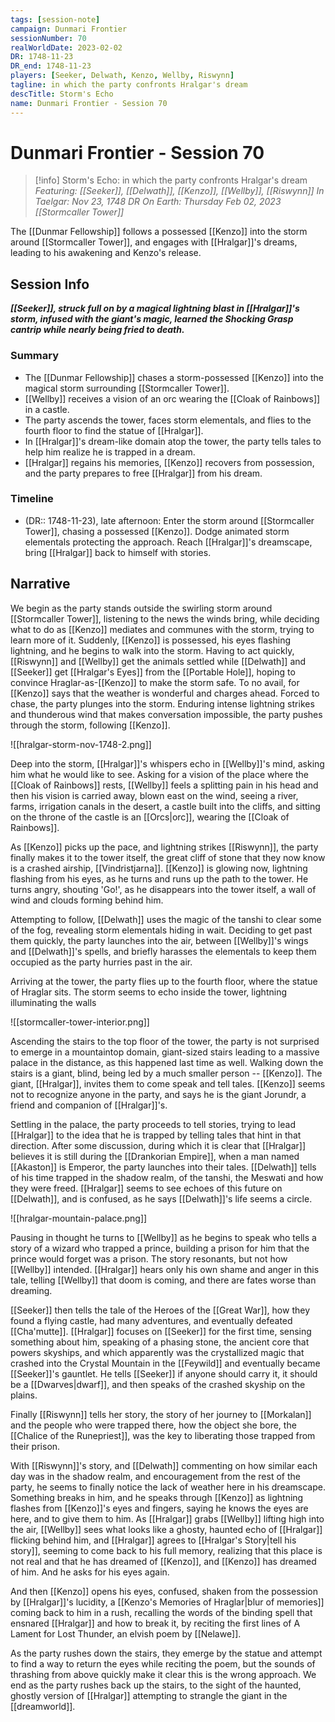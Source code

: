 ```yaml
---
tags: [session-note]
campaign: Dunmari Frontier
sessionNumber: 70
realWorldDate: 2023-02-02
DR: 1748-11-23
DR_end: 1748-11-23
players: [Seeker, Delwath, Kenzo, Wellby, Riswynn]
tagline: in which the party confronts Hralgar's dream
descTitle: Storm's Echo
name: Dunmari Frontier - Session 70
---
```

# Dunmari Frontier - Session 70

>[!info] Storm's Echo: in which the party confronts Hralgar's dream
> *Featuring: [[Seeker]], [[Delwath]], [[Kenzo]], [[Wellby]], [[Riswynn]]*
> *In Taelgar: Nov 23, 1748 DR*
> *On Earth: Thursday Feb 02, 2023*
> *[[Stormcaller Tower]]*

The [[Dunmar Fellowship]] follows a possessed [[Kenzo]] into the storm around [[Stormcaller Tower]], and engages with [[Hralgar]]'s dreams, leading to his awakening and Kenzo's release.

## Session Info

***[[Seeker]], struck full on by a magical lightning blast in [[Hralgar]]'s storm, infused with the giant's magic, learned the Shocking Grasp cantrip while nearly being fried to death.***
### Summary
- The [[Dunmar Fellowship]] chases a storm-possessed [[Kenzo]] into the magical storm surrounding [[Stormcaller Tower]].
- [[Wellby]] receives a vision of an orc wearing the [[Cloak of Rainbows]] in a castle.
- The party ascends the tower, faces storm elementals, and flies to the fourth floor to find the statue of [[Hralgar]].
- In [[Hralgar]]'s dream-like domain atop the tower, the party tells tales to help him realize he is trapped in a dream.
- [[Hralgar]] regains his memories, [[Kenzo]] recovers from possession, and the party prepares to free [[Hralgar]] from his dream.

### Timeline
- (DR:: 1748-11-23), late afternoon: Enter the storm around [[Stormcaller Tower]], chasing a possessed [[Kenzo]]. Dodge animated storm elementals protecting the approach. Reach [[Hralgar]]'s dreamscape, bring [[Hralgar]] back to himself with stories. 

## Narrative
We begin as the party stands outside the swirling storm around [[Stormcaller Tower]], listening to the news the winds bring, while deciding what to do as [[Kenzo]] mediates and communes with the storm, trying to learn more of it. Suddenly, [[Kenzo]] is possessed, his eyes flashing lightning, and he begins to walk into the storm. Having to act quickly, [[Riswynn]] and [[Wellby]] get the animals settled while [[Delwath]] and [[Seeker]] get [[Hralgar's Eyes]] from the [[Portable Hole]], hoping to convince Hraglar-as-[[Kenzo]] to make the storm safe. To no avail, for [[Kenzo]] says that the weather is wonderful and charges ahead. Forced to chase, the party plunges into the storm. Enduring intense lightning strikes and thunderous wind that makes conversation impossible, the party  pushes through the storm, following [[Kenzo]]. 

![[hralgar-storm-nov-1748-2.png]]

Deep into the storm, [[Hralgar]]'s whispers echo in [[Wellby]]'s mind, asking him what he would like to see. Asking for a vision of the place where the [[Cloak of Rainbows]] rests, [[Wellby]] feels a splitting pain in his head and then his vision is carried away, blown east on the wind, seeing a river, farms, irrigation canals in the desert, a castle built into the cliffs, and sitting on the throne of the castle is an [[Orcs|orc]], wearing the [[Cloak of Rainbows]]. 

As [[Kenzo]] picks up the pace, and lightning strikes [[Riswynn]], the party finally makes it to the tower itself, the great cliff of stone that they now know is a crashed airship, [[Vindristjarna]]. [[Kenzo]] is glowing now, lightning flashing from his eyes, as he turns and runs up the path to the tower. He turns angry, shouting 'Go!', as he disappears into the tower itself, a wall of wind and clouds forming behind him. 

Attempting to follow, [[Delwath]] uses the magic of the tanshi to clear some of the fog, revealing storm elementals hiding in wait. Deciding to get past them quickly, the party launches into the air, between [[Wellby]]'s wings and [[Delwath]]'s spells, and briefly harasses the elementals to keep them occupied as the party hurries past in the air. 

Arriving at the tower, the party flies up to the fourth floor, where the statue of Hraglar sits. The storm seems to echo inside the tower, lightning illuminating the walls

![[stormcaller-tower-interior.png]]

Ascending the stairs to the top floor of the tower, the party is not surprised to emerge in a mountaintop domain, giant-sized stairs leading to a massive palace in the distance, as this happened last time as well. Walking down the stairs is a giant, blind, being led by a much smaller person -- [[Kenzo]]. The giant, [[Hralgar]], invites them to come speak and tell tales. [[Kenzo]] seems not to recognize anyone in the party, and says he is the giant Jorundr, a friend and companion of [[Hralgar]]'s. 

Settling in the palace, the party proceeds to tell stories, trying to lead [[Hralgar]] to the idea that he is trapped by telling tales that hint in that direction. After some discussion, during which it is clear that [[Hralgar]] believes it is still during the [[Drankorian Empire]], when a man named [[Akaston]] is Emperor, the party launches into their tales. [[Delwath]] tells of his time trapped in the shadow realm, of the tanshi, the Meswati and how they were freed. [[Hralgar]] seems to see echoes of this future on [[Delwath]], and is confused, as he says [[Delwath]]'s life seems a circle. 

![[hralgar-mountain-palace.png]]

Pausing in thought he turns to [[Wellby]] as he begins to speak who tells a story of a wizard who trapped a prince, building a prison for him that the prince would forget was a prison. The story resonants, but not how [[Wellby]] intended. [[Hralgar]] hears only his own shame and anger in this tale, telling [[Wellby]] that doom is coming, and there are fates worse than dreaming. 

[[Seeker]] then tells the tale of the Heroes of the [[Great War]], how they found a flying castle, had many adventures, and eventually defeated [[Cha'mutte]]. [[Hralgar]] focuses on [[Seeker]] for the first time, sensing something about him, speaking of a phasing stone, the ancient core that powers skyships, and which apparently was the crystallized magic that crashed into the Crystal Mountain in the [[Feywild]] and eventually became [[Seeker]]'s gauntlet. He tells [[Seeker]] if anyone should carry it, it should be a [[Dwarves|dwarf]], and then speaks of the crashed skyship on the plains.

Finally [[Riswynn]] tells her story, the story of her journey to [[Morkalan]] and the people who were trapped there, how the object she bore, the [[Chalice of the Runepriest]], was the key to liberating those trapped from their prison. 

With [[Riswynn]]'s story, and [[Delwath]] commenting on how similar each day was in the shadow realm, and encouragement from the rest of the party, he seems to finally notice the lack of weather here in his dreamscape. Something breaks in him, and he speaks through [[Kenzo]] as lightning flashes from [[Kenzo]]'s eyes and fingers, saying he knows the eyes are here, and to give them to him. As [[Hralgar]] grabs [[Wellby]] lifting high into the air, [[Wellby]] sees what looks like a ghosty, haunted echo of [[Hralgar]] flicking behind him, and [[Hralgar]] agrees to [[Hralgar's Story|tell his story]], seeming to come back to his full memory, realizing that this place is not real and that he has dreamed of [[Kenzo]], and [[Kenzo]] has dreamed of him. And he asks for his eyes again. 

And then [[Kenzo]] opens his eyes, confused, shaken from the possession by [[Hralgar]]'s lucidity, a [[Kenzo's Memories of Hraglar|blur of memories]] coming back to him in a rush, recalling the words of the binding spell that ensnared [[Hralgar]] and how to break it, by reciting the first lines of A Lament for Lost Thunder, an elvish poem by [[Nelawe]]. 

As the party rushes down the stairs, they emerge by the statue and attempt to find a way to return the eyes while reciting the poem, but the sounds of thrashing from above quickly make it clear this is the wrong approach. We end as the party rushes back up the stairs, to the sight of the haunted, ghostly version of [[Hralgar]] attempting to strangle the giant in the [[dreamworld]]. 
